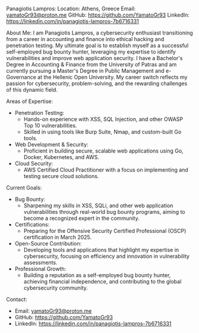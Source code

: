 Panagiotis Lampros:
  Location: Athens, Greece
  Email: yamatoGr93@proton.me
  GitHub: https://github.com/YamatoGr93
  LinkedIn: https://linkedin.com/in/panagiotis-lampros-7b6716331

About Me:
  I am Panagiotis Lampros, a cybersecurity enthusiast transitioning from a career in accounting and finance into ethical hacking and penetration testing. My ultimate goal is to establish myself as a successful self-employed bug bounty hunter, leveraging my expertise to identify vulnerabilities and improve web application security.
  I have a Bachelor's Degree in Accounting & Finance from the University of Patras and am currently pursuing a Master's Degree in Public Management and e-Governance at the Hellenic Open University. My career switch reflects my passion for cybersecurity, problem-solving, and the rewarding challenges of this dynamic field.

Areas of Expertise:
  - Penetration Testing:
      - Hands-on experience with XSS, SQL Injection, and other OWASP Top 10 vulnerabilities.
      - Skilled in using tools like Burp Suite, Nmap, and custom-built Go tools.
  - Web Development & Security:
      - Proficient in building secure, scalable web applications using Go, Docker, Kubernetes, and AWS.
  - Cloud Security:
      - AWS Certified Cloud Practitioner with a focus on implementing and testing secure cloud solutions.

Current Goals:
  - Bug Bounty:
      - Sharpening my skills in XSS, SQLi, and other web application vulnerabilities through real-world bug bounty programs, aiming to become a recognized expert in the community.
  - Certifications:
      - Preparing for the Offensive Security Certified Professional (OSCP) certification in March 2025.
  - Open-Source Contribution:
      - Developing tools and applications that highlight my expertise in cybersecurity, focusing on efficiency and innovation in vulnerability assessments.
  - Professional Growth:
      - Building a reputation as a self-employed bug bounty hunter, achieving financial independence, and contributing to the global cybersecurity community.

Contact:
  - Email: yamatoGr93@proton.me
  - GitHub: https://github.com/YamatoGr93
  - LinkedIn: https://linkedin.com/in/panagiotis-lampros-7b6716331

